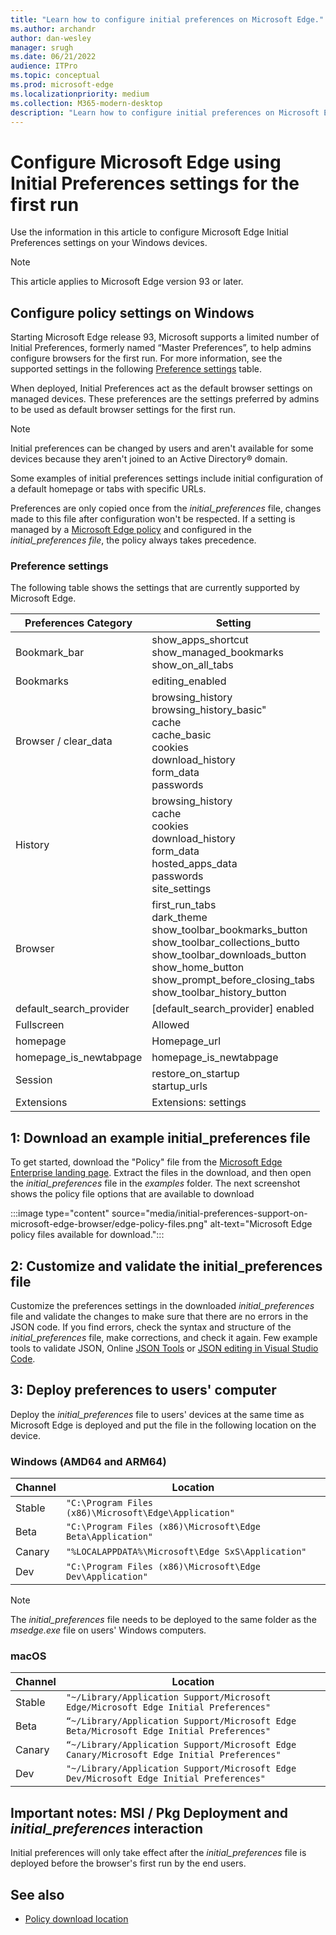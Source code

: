 ```yaml
---
title: "Learn how to configure initial preferences on Microsoft Edge."
ms.author: archandr
author: dan-wesley
manager: srugh
ms.date: 06/21/2022
audience: ITPro
ms.topic: conceptual
ms.prod: microsoft-edge
ms.localizationpriority: medium
ms.collection: M365-modern-desktop
description: "Learn how to configure initial preferences on Microsoft Edge."
---
```


# Configure Microsoft Edge using Initial Preferences settings for the first run

Use the information in this article to configure Microsoft Edge Initial Preferences settings on your Windows devices.

> [!Note]
> This article applies to Microsoft Edge version 93 or later.

## Configure policy settings on Windows

Starting Microsoft Edge release 93, Microsoft supports a limited number of Initial Preferences, formerly named “Master Preferences”, to help admins configure browsers for the first run. For more information, see the supported settings in the following [Preference settings](#preference-settings) table.

When deployed, Initial Preferences act as the default browser settings on managed devices. These preferences are the settings preferred by admins to be used as default browser settings for the first run.

> [!NOTE]
> Initial preferences can be changed by users and aren't available for some devices because they aren't joined to an Active Directory® domain.

Some examples of initial preferences settings include initial configuration of a default homepage or tabs with specific URLs.

Preferences are only copied once from the *initial_preferences* file, changes made to this file after configuration won't be respected. If a setting is managed by a [Microsoft Edge policy](/deployedge/microsoft-edge-policies) and configured in the *initial_preferences file*, the policy always takes precedence.

### Preference settings

The following table shows the settings that are currently supported by Microsoft Edge.

| Preferences Category | Setting |
| - | - |
| Bookmark_bar | show_apps_shortcut<br>show_managed_bookmarks<br>show_on_all_tabs |
| Bookmarks | editing_enabled |
| Browser / clear_data | browsing_history<br>browsing_history_basic"<br>cache<br>cache_basic<br>cookies<br>download_history<br>form_data<br>passwords |
| History | browsing_history<br>cache<br>cookies<br>download_history<br>form_data<br>hosted_apps_data<br>passwords<br>site_settings |
| Browser | first_run_tabs<br>dark_theme<br>show_toolbar_bookmarks_button<br>show_toolbar_collections_butto<br>show_toolbar_downloads_button<br>show_home_button<br>show_prompt_before_closing_tabs<br>show_toolbar_history_button |
| default_search_provider | [default_search_provider] enabled |
| Fullscreen | Allowed |
| homepage | Homepage_url |
| homepage_is_newtabpage | homepage_is_newtabpage |
| Session | restore_on_startup<br>startup_urls |
| Extensions | Extensions: settings |

## 1: Download an example initial_preferences file

To get started, download the "Policy" file from the [Microsoft Edge Enterprise landing page](https://www.microsoft.com/edge/business/download). Extract the files in the download, and then open the *initial_preferences* file in the *examples* folder. The next screenshot shows the policy file options that are available to download

:::image type="content" source="media/initial-preferences-support-on-microsoft-edge-browser/edge-policy-files.png" alt-text="Microsoft Edge policy files available for download.":::

## 2: Customize and validate the initial_preferences file

Customize the preferences settings in the downloaded *initial_preferences* file and validate the changes to make sure that there are no errors in the JSON code. If you find errors, check the syntax and structure of the *initial_preferences* file, make corrections, and check it again. Few example tools to validate JSON, Online [JSON Tools](https://jsonformatter.org/) or [JSON editing in Visual Studio Code](https://code.visualstudio.com/docs/languages/json).

## 3: Deploy preferences to users' computer

Deploy the *initial_preferences* file to users' devices at the same time as Microsoft Edge is deployed and put the file in the following location on the device.

### Windows (AMD64 and ARM64)

| Channel | Location |
| - | - |
| Stable | `"C:\Program Files (x86)\Microsoft\Edge\Application"` |
| Beta | `"C:\Program Files (x86)\Microsoft\Edge Beta\Application"` |
|Canary | `"%LOCALAPPDATA%\Microsoft\Edge SxS\Application"` |
| Dev | `"C:\Program Files (x86)\Microsoft\Edge Dev\Application"` |

> [!NOTE]
> The *initial_preferences* file needs to be deployed to the same folder as the *msedge.exe* file on users' Windows computers.  

### macOS

| Channel | Location |
| - | - |
| Stable | `"~/Library/Application Support/Microsoft Edge/Microsoft Edge Initial Preferences"` |
| Beta | `“~/Library/Application Support/Microsoft Edge Beta/Microsoft Edge Initial Preferences"` |
| Canary | `“~/Library/Application Support/Microsoft Edge Canary/Microsoft Edge Initial Preferences"` |
| Dev | `"~/Library/Application Support/Microsoft Edge Dev/Microsoft Edge Initial Preferences"` |

## Important notes: MSI / Pkg Deployment and *initial_preferences* interaction

Initial preferences will only take effect after the *initial_preferences* file is deployed before the browser's first run by the end users.  

## See also

- [Policy download location](https://www.microsoft.com/edge/business/download)
